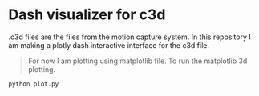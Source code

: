 # Dash visualizer for c3d

.c3d files are the files from the motion capture system. In this repository I am making a plotly dash interactive interface for the c3d file.


> For now I am plotting using matplotlib file.
To run the matplotlib 3d plotting.
```
python plot.py
```


